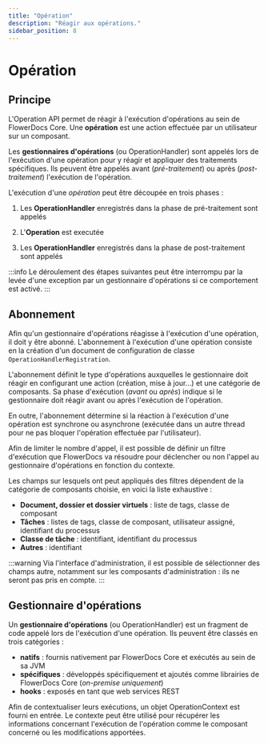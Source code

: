 ```yaml
---
title: "Opération"
description: "Réagir aux opérations."
sidebar_position: 8
---
```


# Opération

## Principe

L'Operation API permet de réagir à l'exécution d'opérations au sein de FlowerDocs Core. Une **opération** est une action effectuée par un utilisateur sur un composant. 

Les **gestionnaires d'opérations** (ou OperationHandler) sont appelés lors de l'exécution d'une opération pour y réagir et appliquer des traitements spécifiques. Ils peuvent être appelés avant (*pré-traitement*) ou après (*post-traitement*) l'exécution de l'opération.

L'exécution d'une *opération* peut être découpée en trois phases : 

1. Les **OperationHandler** enregistrés dans la phase de pré-traitement sont appelés 

2. L'**Operation** est executée

3. Les **OperationHandler** enregistrés dans la phase de post-traitement sont appelés 

:::info
Le déroulement des étapes suivantes peut être interrompu par la levée d'une exception par un gestionnaire d'opérations si ce comportement est activé.
:::

## Abonnement

Afin qu'un gestionnaire d'opérations réagisse à l'exécution d'une opération, il doit y être abonné. L'abonnement à l'exécution d'une opération consiste en la création d'un document de configuration de classe `OperationHandlerRegistration`. 

L'abonnement définit le type d'opérations auxquelles le gestionnaire doit réagir en configurant une action (création, mise à jour...) et une catégorie de composants.
Sa phase d'exécution (*avant* ou *après*) indique si le gestionnaire doit réagir avant ou après l'exécution de l'opération.

En outre, l'abonnement détermine si la réaction à l'exécution d'une opération est synchrone ou asynchrone (exécutée dans un autre thread pour ne pas bloquer l'opération effectuée par l'utilisateur).

Afin de limiter le nombre d'appel, il est possible de définir un filtre d'exécution que FlowerDocs va résoudre pour déclencher ou non l'appel au gestionnaire d'opérations en fonction du contexte. 

Les champs sur lesquels ont peut appliqués des filtres dépendent de la catégorie de composants choisie, en voici la liste exhaustive :

* **Document, dossier et dossier virtuels** : liste de tags, classe de composant
* **Tâches** : listes de tags, classe de composant, utilisateur assigné, identifiant du processus
* **Classe de tâche** : identifiant, identifiant du processus
* **Autres** : identifiant

:::warning
Via l'interface d'administration, il est possible de sélectionner des champs autre, notamment sur les composants d'administration : ils ne seront pas pris en compte.
:::

## Gestionnaire d'opérations

Un **gestionnaire d'opérations** (ou OperationHandler) est un fragment de code appelé lors de l'exécution d'une opération.
Ils peuvent être classés en trois catégories : 

* **natifs** : fournis nativement par FlowerDocs Core et exécutés au sein de sa JVM
* **spécifiques** : développés spécifiquement et ajoutés comme librairies de FlowerDocs Core (*on-premise uniquement*)
* **hooks** : exposés en tant que web services REST

Afin de contextualiser leurs exécutions, un objet OperationContext est fourni en entrée. Le contexte peut être utilisé pour récupérer les informations concernant l'exécution de l'opération comme le composant concerné ou les modifications apportées.